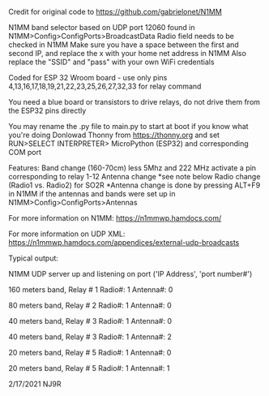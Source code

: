 Credit for original code to https://github.com/gabrielonet/N1MM

N1MM band selector based on UDP port 12060 found in N1MM>Config>ConfigPorts>BroadcastData
Radio field needs to be checked in N1MM 
Make sure you have a space between the first and second IP, and replace the x with your home net address in N1MM
Also replace the "SSID" and "pass" with your own WiFi credentials

Coded for ESP 32 Wroom board - use only pins 4,13,16,17,18,19,21,22,23,25,26,27,32,33 for relay command

You need a blue board or transistors to drive relays, do not drive them from the ESP32 pins directly

You may rename the .py file to main.py to start at boot if you know what you're doing
Donlowad Thonny from https://thonny.org and set RUN>SELECT INTERPRETER> MicroPython (ESP32) and corresponding COM port


Features: 
Band change (160-70cm) less 5Mhz and 222 MHz  activate a pin corresponding to relay 1-12
Antenna change  *see note below
Radio change (Radio1 vs. Radio2) for SO2R
*Antenna change is done by pressing ALT+F9 in N1MM if the antennas and bands were set up in N1MM>Config>ConfigPorts>Antennas

For more information on N1MM:  https://n1mmwp.hamdocs.com/

For more information on UDP XML: https://n1mmwp.hamdocs.com/appendices/external-udp-broadcasts

Typical output:

N1MM UDP server up and listening on port ('IP Address', 'port number#')

160 meters band, Relay # 1 Radio#: 1 Antenna#: 0

80 meters band, Relay # 2 Radio#: 1 Antenna#: 0

40 meters band, Relay # 3 Radio#: 1 Antenna#: 0

40 meters band, Relay # 3 Radio#: 1 Antenna#: 2

20 meters band, Relay # 5 Radio#: 1 Antenna#: 0

20 meters band, Relay # 5 Radio#: 1 Antenna#: 1

2/17/2021 NJ9R
